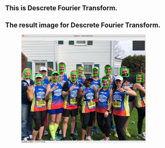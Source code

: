 ## This is Descrete Fourier Transform.

## The result image for Descrete Fourier Transform.
<p align="center">
  <img src="../images/result-haarcascade.png" width="400" height="350" >
</p>
